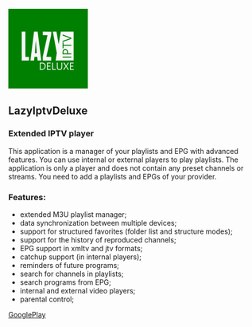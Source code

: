![Image](LazyIptvDeluxe.png)

## LazyIptvDeluxe
### Extended IPTV player
This application is a manager of your playlists and EPG with advanced features. You can use internal or external players to play playlists. 
The application is only a player and does not contain any preset channels or streams. You need to add a playlists and EPGs of your provider.

### Features:

- extended M3U playlist manager;
- data synchronization between multiple devices;
- support for structured favorites (folder list and structure modes);
- support for the history of reproduced channels;
- EPG support in xmltv and jtv formats;
- catchup support (in internal players);
- reminders of future programs;
- search for channels in playlists;
- search programs from EPG;
- internal and external video players;
- parental control;

[GooglePlay](https://play.google.com/store/apps/details?id=com.lcs.lazyiptvdeluxe)

